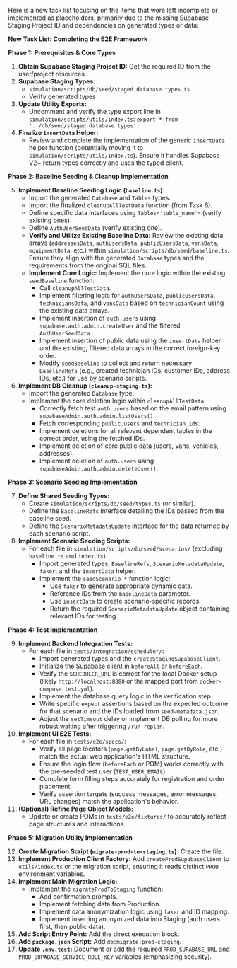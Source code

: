 Here is a new task list focusing on the items that were left incomplete or implemented as placeholders, primarily due to the missing Supabase Staging Project ID and dependencies on generated types or data:

**New Task List: Completing the E2E Framework**

**Phase 1: Prerequisites & Core Types**

1.  **Obtain Supabase Staging Project ID:** Get the required ID from the user/project resources.
2.  **Supabase Staging Types:**
    *   `simulation/scripts/db/seed/staged.database.types.ts`
    *   Verify generated types
3.  **Update Utility Exports:**
    *   Uncomment and verify the type export line in `simulation/scripts/utils/index.ts`: `export * from '../db/seed/staged.database.types';`
4.  **Finalize `insertData` Helper:**
    *   Review and complete the implementation of the generic `insertData` helper function (potentially moving it to `simulation/scripts/utils/index.ts`). Ensure it handles Supabase V2+ return types correctly and uses the typed client.

**Phase 2: Baseline Seeding & Cleanup Implementation**

5.  **Implement Baseline Seeding Logic (`baseline.ts`):**
    *   Import the generated `Database` and `Tables` types.
    *   Import the finalized `cleanupAllTestData` function (from Task 6).
    *   Define specific data interfaces using `Tables<'table_name'>` (verify existing ones).
    *   Define `AuthUserSeedData` (verify existing one).
    *   **Verify and Utilize Existing Baseline Data:** Review the existing data arrays (`addressesData`, `authUsersData`, `publicUsersData`, `vansData`, `equipmentData`, etc.) within `simulation/scripts/db/seed/baseline.ts`. Ensure they align with the generated `Database` types and the requirements from the original SQL files.
    *   **Implement Core Logic:** Implement the core logic within the existing `seedBaseline` function:
        *   Call `cleanupAllTestData`.
        *   Implement filtering logic for `authUsersData`, `publicUsersData`, `techniciansData`, and `vansData` based on `technicianCount` using the existing data arrays.
        *   Implement insertion of `auth.users` using `supabase.auth.admin.createUser` and the filtered `AuthUserSeedData`.
        *   Implement insertion of public data using the `insertData` helper and the existing, filtered data arrays in the correct foreign-key order.
        *   Modify `seedBaseline` to collect and return necessary `BaselineRefs` (e.g., created technician IDs, customer IDs, address IDs, etc.) for use by scenario scripts.
6.  **Implement DB Cleanup (`cleanup-staging.ts`):**
    *   Import the generated `Database` type.
    *   Implement the core deletion logic within `cleanupAllTestData`:
        *   Correctly fetch test `auth.users` based on the email pattern using `supabaseAdmin.auth.admin.listUsers()`.
        *   Fetch corresponding `public.users` and `technician_id`s.
        *   Implement deletions for all relevant dependent tables in the correct order, using the fetched IDs.
        *   Implement deletion of core public data (users, vans, vehicles, addresses).
        *   Implement deletion of `auth.users` using `supabaseAdmin.auth.admin.deleteUser()`.

**Phase 3: Scenario Seeding Implementation**

7.  **Define Shared Seeding Types:**
    *   Create `simulation/scripts/db/seed/types.ts` (or similar).
    *   Define the `BaselineRefs` interface detailing the IDs passed from the baseline seed.
    *   Define the `ScenarioMetadataUpdate` interface for the data returned by each scenario script.
8.  **Implement Scenario Seeding Scripts:**
    *   For each file in `simulation/scripts/db/seed/scenarios/` (excluding `baseline.ts` and `index.ts`):
        *   Import generated types, `BaselineRefs`, `ScenarioMetadataUpdate`, `faker`, and the `insertData` helper.
        *   Implement the `seedScenario_*` function logic:
            *   Use `faker` to generate appropriate dynamic data.
            *   Reference IDs from the `baselineData` parameter.
            *   Use `insertData` to create scenario-specific records.
            *   Return the required `ScenarioMetadataUpdate` object containing relevant IDs for testing.

**Phase 4: Test Implementation**

9.  **Implement Backend Integration Tests:**
    *   For each file in `tests/integration/scheduler/`:
        *   Import generated types and the `createStagingSupabaseClient`.
        *   Initialize the Supabase client in `beforeAll` or `beforeEach`.
        *   Verify the `SCHEDULER_URL` is correct for the local Docker setup (likely `http://localhost:8080` or the mapped port from `docker-compose.test.yml`).
        *   Implement the database query logic in the verification step.
        *   Write specific `expect` assertions based on the expected outcome for that scenario and the IDs loaded from `seed-metadata.json`.
        *   Adjust the `setTimeout` delay or implement DB polling for more robust waiting after triggering `/run-replan`.
10. **Implement UI E2E Tests:**
    *   For each file in `tests/e2e/specs/`:
        *   Verify all page locators (`page.getByLabel`, `page.getByRole`, etc.) match the actual web application's HTML structure.
        *   Ensure the login flow (`beforeEach` or POM) works correctly with the pre-seeded test user (`TEST_USER_EMAIL`).
        *   Complete form filling steps accurately for registration and order placement.
        *   Verify assertion targets (success messages, error messages, URL changes) match the application's behavior.
11. **(Optional) Refine Page Object Models:**
    *   Update or create POMs in `tests/e2e/fixtures/` to accurately reflect page structures and interactions.

**Phase 5: Migration Utility Implementation**

12. **Create Migration Script (`migrate-prod-to-staging.ts`):** Create the file.
13. **Implement Production Client Factory:** Add `createProdSupabaseClient` to `utils/index.ts` or the migration script, ensuring it reads distinct `PROD_` environment variables.
14. **Implement Main Migration Logic:**
    *   Implement the `migrateProdToStaging` function:
        *   Add confirmation prompts.
        *   Implement fetching data from Production.
        *   Implement data anonymization logic using `faker` and ID mapping.
        *   Implement inserting anonymized data into Staging (auth users first, then public data).
15. **Add Script Entry Point:** Add the direct execution block.
16. **Add `package.json` Script:** Add `db:migrate:prod-staging`.
17. **Update `.env.test`:** Document or add the required `PROD_SUPABASE_URL` and `PROD_SUPABASE_SERVICE_ROLE_KEY` variables (emphasizing security).

